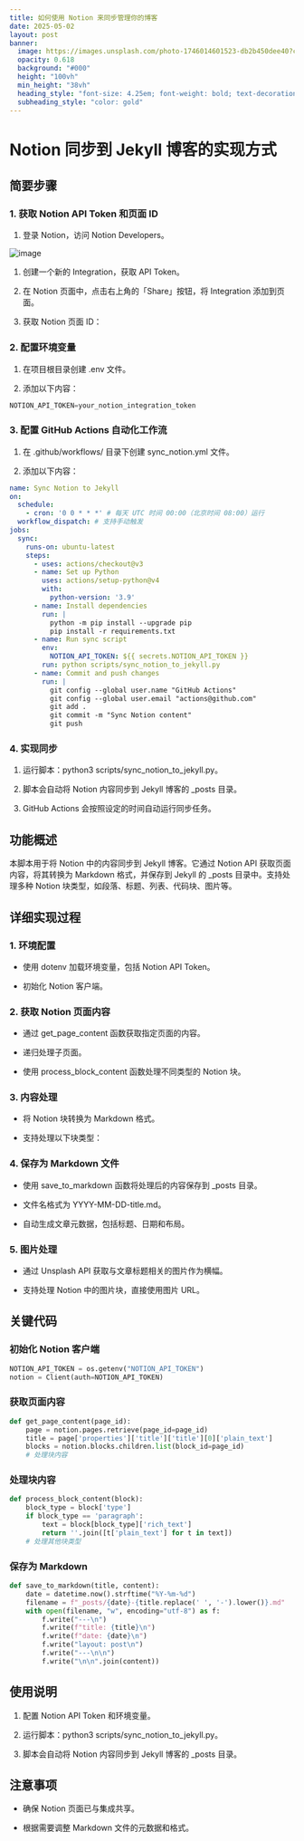 ```yaml
---
title: 如何使用 Notion 来同步管理你的博客
date: 2025-05-02
layout: post
banner:
  image: https://images.unsplash.com/photo-1746014601523-db2b450dee40?crop=entropy&cs=tinysrgb&fit=max&fm=jpg&ixid=M3w2OTIwMzJ8MHwxfHJhbmRvbXx8fHx8fHx8fDE3NDYxNjczOTV8&ixlib=rb-4.0.3&q=80&w=1080
  opacity: 0.618
  background: "#000"
  height: "100vh"
  min_height: "38vh"
  heading_style: "font-size: 4.25em; font-weight: bold; text-decoration: underline"
  subheading_style: "color: gold"
---
```


# Notion 同步到 Jekyll 博客的实现方式

## 简要步骤

### 1. 获取 Notion API Token 和页面 ID

1. 登录 Notion，访问 Notion Developers。

![image](https://prod-files-secure.s3.us-west-2.amazonaws.com/a7a0cc5a-89b9-4cda-8686-1fba0ca52f40/d19c1afe-dea5-4312-9333-786b0ba83054/image.png?X-Amz-Algorithm=AWS4-HMAC-SHA256&X-Amz-Content-Sha256=UNSIGNED-PAYLOAD&X-Amz-Credential=ASIAZI2LB466RHOLEIQD%2F20250502%2Fus-west-2%2Fs3%2Faws4_request&X-Amz-Date=20250502T062954Z&X-Amz-Expires=3600&X-Amz-Security-Token=IQoJb3JpZ2luX2VjEDYaCXVzLXdlc3QtMiJHMEUCIGyqavWbjDoP89gXEVMH73g%2BAtoqwpcj92yypMQ66JGyAiEA%2F2JCRLRZEviLCRcz%2Foqys3jlbQ9VPqu0pMcf3Yizi2MqiAQIz%2F%2F%2F%2F%2F%2F%2F%2F%2F%2F%2FARAAGgw2Mzc0MjMxODM4MDUiDOMuI3a3TFoBNK53%2BircAwxE92Dnp6u%2BZ4lvVu9lmm2oNuIdoy3FIx%2B8EnLN2xs2Od1qs%2FhjkI%2Bl3FfzK9A8QWKvu%2F2r9r%2BKSKxQjuAfJmyQUakjHKi%2FQjuMz6INH%2FMI4BJTaggJfM%2BbcL025xrzsLsI2yEsNwEJoxHAQ6tJnnLHzx8OJ4xepG5flLEfIxMncR1dBrKKaVJOWTCdEuEnSxR6wdw%2B6nzFPJmgpFZYLE7ffmyqZRjCQiPTc43yEXJJGO%2FEGc7eVgY6ZjRsWniRvs7sZcH7oG5UpjPSCXc7XHkcOitKMMZAe2x%2F9A5C0%2FLOZOvKcJVFaDkwese1iuDr4Q5cKIAur6QmK9bvDnhqtutBjW4301eMgYEqrcO2pLbHbBf3ZVgfD24Gs6DIpfcdzzGgmnZtY6hiBgHT8Mgo%2BW1WSHlDj%2BDIMsmOXkLWIpbqhF2Os0uAVHqnW3G8N68PE7RKaUzS%2Fv3aa8ulZ%2FnZ8ZjDCn44%2BpRzu%2Fyn37Ma%2Bl%2BBDYBBsTUyqEsDYgCREjayxqRMO78FwxFF%2Beh3pjkabUZHsqIChxcMbpmSV5qNKNkMJ0T1alj%2FO8G5SL4UjpIOUBRuvwjEuTumu57%2FYAmfyXP1Lf3waYMZZxh%2FnbNVyODZDxKjMG%2B%2BCPTUapoQMOa90cAGOqUB3idMOjiu%2F1P3btKGR7NJwQ%2FEt0uNaQ2kNXOg6MNLIRfNvxHpq4AwNKXbUd9GCjF3jHZUMuk7l8cbg06G3OFUApIhscQKzbHa26QU5dStMvju41lgjOJOY5psXG2qYCAj3cDkRVRRKv3swicTsvAX7qM7mjRahQNpy%2FO6nkUK6q7P%2BA9wXlkGsy4cJM8Qfxbiu%2BWSWROajvDEC18N62ZJv510F8xW&X-Amz-Signature=20e8b9f59f7aac428c6b763d0ec2ded414446ed76466d1720d89f53755f6f39b&X-Amz-SignedHeaders=host&x-id=GetObject)

1. 创建一个新的 Integration，获取 API Token。

1. 在 Notion 页面中，点击右上角的「Share」按钮，将 Integration 添加到页面。

1. 获取 Notion 页面 ID：


### 2. 配置环境变量

1. 在项目根目录创建 .env 文件。

1. 添加以下内容：

```javascript
NOTION_API_TOKEN=your_notion_integration_token
```

### 3. 配置 GitHub Actions 自动化工作流

1. 在 .github/workflows/ 目录下创建 sync_notion.yml 文件。

1. 添加以下内容：

```yaml
name: Sync Notion to Jekyll
on:
  schedule:
    - cron: '0 0 * * *' # 每天 UTC 时间 00:00（北京时间 08:00）运行
  workflow_dispatch: # 支持手动触发
jobs:
  sync:
    runs-on: ubuntu-latest
    steps:
      - uses: actions/checkout@v3
      - name: Set up Python
        uses: actions/setup-python@v4
        with:
          python-version: '3.9'
      - name: Install dependencies
        run: |
          python -m pip install --upgrade pip
          pip install -r requirements.txt
      - name: Run sync script
        env:
          NOTION_API_TOKEN: ${{ secrets.NOTION_API_TOKEN }}
        run: python scripts/sync_notion_to_jekyll.py
      - name: Commit and push changes
        run: |
          git config --global user.name "GitHub Actions"
          git config --global user.email "actions@github.com"
          git add .
          git commit -m "Sync Notion content"
          git push
```

### 4. 实现同步

1. 运行脚本：python3 scripts/sync_notion_to_jekyll.py。

1. 脚本会自动将 Notion 内容同步到 Jekyll 博客的 _posts 目录。

1. GitHub Actions 会按照设定的时间自动运行同步任务。

## 功能概述

本脚本用于将 Notion 中的内容同步到 Jekyll 博客。它通过 Notion API 获取页面内容，将其转换为 Markdown 格式，并保存到 Jekyll 的 _posts 目录中。支持处理多种 Notion 块类型，如段落、标题、列表、代码块、图片等。

## 详细实现过程

### 1. 环境配置

- 使用 dotenv 加载环境变量，包括 Notion API Token。

- 初始化 Notion 客户端。

### 2. 获取 Notion 页面内容

- 通过 get_page_content 函数获取指定页面的内容。

- 递归处理子页面。

- 使用 process_block_content 函数处理不同类型的 Notion 块。

### 3. 内容处理

- 将 Notion 块转换为 Markdown 格式。

- 支持处理以下块类型：


### 4. 保存为 Markdown 文件

- 使用 save_to_markdown 函数将处理后的内容保存到 _posts 目录。

- 文件名格式为 YYYY-MM-DD-title.md。

- 自动生成文章元数据，包括标题、日期和布局。

### 5. 图片处理

- 通过 Unsplash API 获取与文章标题相关的图片作为横幅。

- 支持处理 Notion 中的图片块，直接使用图片 URL。

## 关键代码

### 初始化 Notion 客户端

```python
NOTION_API_TOKEN = os.getenv("NOTION_API_TOKEN")
notion = Client(auth=NOTION_API_TOKEN)
```

### 获取页面内容

```python
def get_page_content(page_id):
    page = notion.pages.retrieve(page_id=page_id)
    title = page['properties']['title']['title'][0]['plain_text']
    blocks = notion.blocks.children.list(block_id=page_id)
    # 处理块内容
```

### 处理块内容

```python
def process_block_content(block):
    block_type = block['type']
    if block_type == 'paragraph':
        text = block[block_type]['rich_text']
        return ''.join([t['plain_text'] for t in text])
    # 处理其他块类型
```

### 保存为 Markdown

```python
def save_to_markdown(title, content):
    date = datetime.now().strftime("%Y-%m-%d")
    filename = f"_posts/{date}-{title.replace(' ', '-').lower()}.md"
    with open(filename, "w", encoding="utf-8") as f:
        f.write("---\n")
        f.write(f"title: {title}\n")
        f.write(f"date: {date}\n")
        f.write("layout: post\n")
        f.write("---\n\n")
        f.write("\n\n".join(content))
```

## 使用说明

1. 配置 Notion API Token 和环境变量。

1. 运行脚本：python3 scripts/sync_notion_to_jekyll.py。

1. 脚本会自动将 Notion 内容同步到 Jekyll 博客的 _posts 目录。

## 注意事项

- 确保 Notion 页面已与集成共享。

- 根据需要调整 Markdown 文件的元数据和格式。